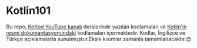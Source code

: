 # Kotlin101
Bu repo, [KeKod YouTube kanalı](https://www.youtube.com/@KeKod) derslerinde yazılan kodlamaları ve [Kotlin'in resmi dokümantasyonundaki](https://kotlinlang.org/docs/home.html) kodlamaları içermektedir. Kodlar, İngilizce ve Türkçe açıklamalarla sunulmuştur.Eksik kısımlar zamanla tamamlanacaktır.😊

